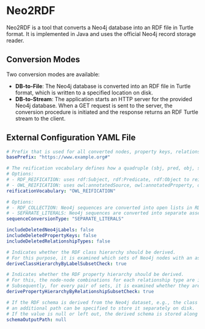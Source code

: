 # Neo2RDF

Neo2RDF is a tool that converts a Neo4j database into an RDF file in Turtle format. It is implemented in Java and uses
the official Neo4j record storage reader.

## Conversion Modes

Two conversion modes are available:

- **DB-to-File**: The Neo4j database is converted into an RDF file in Turtle format, which is written to a specified
  location on disk.
- **DB-to-Stream**: The application starts an HTTP server for the provided Neo4j database. When a GET request is sent to
  the server, the conversion procedure is initiated and the response returns an RDF Turtle stream to the client.

## External Configuration YAML File

```YAML
# Prefix that is used for all converted nodes, property keys, relationship types, and relationships.
basePrefix: "https://www.example.org#"

# The reification vocabulary defines how a quadruple (sbj, pred, obj, statementID) should be reified in RDF. 
# Options: 
# - RDF_REIFICATION: uses rdf:Subject, rdf:Predicate, rdf:Object to reify triples and rdf:Statement as statement type. 
# - OWL_REIFICATION: uses owl:annotatedSource, owl:annotatedProperty, owl:annotatedTarget to reify triples and owl:Axiom as statement type.
reificationVocabulary: "OWL_REIFICATION"

# Options: 
# - RDF_COLLECTION: Neo4j sequences are converted into open lists in RDF.
# - SEPARATE_LITERALS: Neo4j sequences are converted into separate assertions, e.g., (x { has: [1, 2] }) is converted to (:x, :has, 1) and (:x, :has, 2).
sequenceConversionType: "SEPARATE_LITERALS"

includeDeletedNeo4jLabels: false
includeDeletedPropertyKeys: false
includeDeletedRelationshipTypes: false

# Indicates whether the RDF class hierarchy should be derived.
# For this purpose, it is examined which sets of Neo4j nodes with an assigned label are a subset of one another.   
deriveClassHierarchyByLabelSubsetCheck: true

# Indicates whether the RDF property hierarchy should be derived.
# For this, the node-node combinations for each relationship type are initially collected in a set.
# Subsequently, for every pair of sets, it is examined whether they are a subset of each other.
derivePropertyHierarchyByRelationshipSubsetCheck: true

# If the RDF schema is derived from the Neo4j dataset, e.g., the class or property hierarchy,
# an additional path can be specified to store it separately on disk.
# If the value is null or left out, the derived schema is stored along with the data.   
schemaOutputPath: null
```